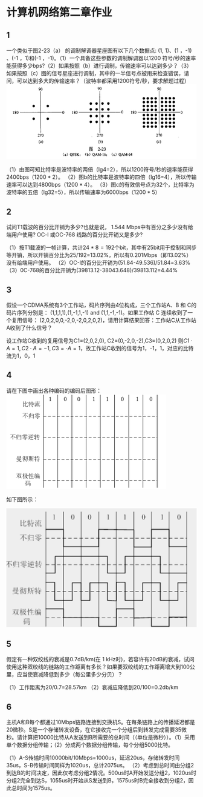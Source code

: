 # 计算机网络第二章作业
## 1
一个类似于图2-23（a） 的调制解调器星座图有以下几个数据点: (1, 1)、(1 ，-1) 、(-1 ，1)和(-1 ，-1)。（1）一个具备这些参数的调制解调器以1200 符号/秒的速率能获得多少bps?（2）如果按照（b）进行调制，传输速率可以达到多少？（3）如果按照（c）图的信号星座进行调制，其中的一半信号点被用来检查错误，请问，可以达到多大的传输速率？（波特率都采用1200符号/秒，要求解题过程）
![](_v_images/20200928132422947_14761.png)


（1）由图可知比特率是波特率的两倍（lg4=2），所以1200符号/秒的速率能获得2400bps（$1200*2$）。
（2）图b的比特率是波特率的四倍（lg16=4），所以传输速率可以达到4800bps（$1200*4$）。
（3）图c的有效信号点为32个，比特率为波特率的五倍（lg32=5），所以传输速率为6000bps（$1200*5$）

## 2
试问T1载波的百分比开销为多少?也就是说， 1.544 Mbps中有百分之多少没有给端用户使用? OC-l 或OC-768 线路的百分比开销又是多少?

（1）按T1载波的一帧计算，共计$24*8=192$个bit，其中有25bit用于控制和同步等开销，所以开销百分比为25/192=13.02%，所以有0.201Mbps（即13.02%）没有给端用户使用。
（2）OC-I的百分比开销为(51.84-49.536)/51.84=3.63%
（3）0C-768的百分比开销为(39813.12-38043.648)/39813.112=4.44%

## 3
假设一个CDMA系统有3个工作站，码片序列由4位构成，三个工作站A、B 和 C的码片序列分别是： (1,1,1,1),(1,-1,1,-1) and (1,1,-1,-1)。如果工作站 C 连续收到了一个复用信号： (2,0,2,0,0,-2,0,-2,0,2,0,2)，请用计算结果回答：工作站C从工作站A收到了什么信号？

设工作站C收到的复用信号为C1=(2,0,2,0), C2=(0,-2,0,-2),C3=(0,2,0,2)
则$C1\cdot A=1,C2\cdot A=-1,C3=\cdot A=1$，故工作站C收到的信号为1，-1，1，对应的比特流为1，0，1

## 4
请在下图中画出各种编码的编码后图形：
![](_v_images/20200928132527477_14113.png)

如下图所示：

![](_v_images/20200930124827477_25060.png)


## 5
假定有一种双绞线的衰减是0.7dB/km(在 1 kHz时)，若容许有20dB的衰减，试问使用这种双绞线的链路的工作距离有多长？如果要双绞线的工作距离增大到100公里，应当使衰减降低到多少（每公里多少分贝）？

（1）工作距离为20/0.7=28.57km
（2）衰减应降低到20/100=0.2db/km

## 6
主机A和B每个都通过10Mbps链路连接到交换机S。在每条链路上的传播延迟都是20微秒。S是一个存储转发设备，在它接收完一个分组后到转发完成需要35微秒。请计算把10000比特从A发送到B所需要的总时间（（单位是微秒））。（1）采用单个数据分组传输；（2）分成两个数据分组传输，每个分组5000比特。

（1）A-S传输时间10000bit/10Mbps=1000us，延迟20us，存储转发时间35us，S-B传输时间同样为1020us，总计2075us。
（2）考虑到总时间由分组2到达B的时间决定，因此仅考虑分组2情况。500us时A开始发送分组2，1020us时分组2完全到达S，1055us时开始从S发送到B，1575us时B完全接收到分组2，因此总时间为1575us。
